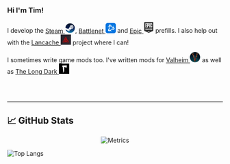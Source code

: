 <!-- TODO : This profile looks really nice : https://github.com/ChrisTitusTech -->

### Hi I'm Tim!

I develop the
[Steam <img alt="alt_text" width="24px" src="img/steam.png" title="Battlenet" alt="Battlenet"/>](https://github.com/tpill90/steam-lancache-prefill),
[Battlenet <img alt="alt_text" width="24px" src="img/battlenet.png" title="Battlenet" alt="Battlenet"/>](https://github.com/tpill90/Battlenet-lancache-prefill)
and [Epic <img alt="alt_text" width="24px" src="img/epic.png" title="Epic" alt="Epic"/>](https://github.com/tpill90/Epic-lancache-prefill) prefills.
I also help out with the [Lancache <img src="img/lancache.png" height="24px" title="Lancache" alt="Lancache" />](https://lancache.net/) project where I can!

I sometimes write game mods too.  I've written mods for [Valheim <img src="img/valheim.png" height="24px" title="Valheim" alt="Valheim" />](https://github.com/tpill90/ValheimMods) as well as [The Long Dark <img src="img/thelongdark.jpg" height="24px" title="The Long Dark" alt="The Long Dark" />](https://github.com/tpill90/TheLongDark-Mods)


</br>
</br>

---

## &#x1f4c8; GitHub Stats

<p align="center"><img src="https://gist.githubusercontent.com/tpill90/2024c9caf34e7c02ffc6f4c7c4558947/raw/github-metrics.svg" alt="Metrics" width="500"></p>

![Top Langs](https://github-readme-stats.vercel.app/api/top-langs/?username=tpill90&layout=compact)